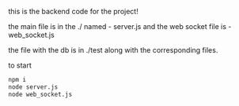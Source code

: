 this is the backend code for the project!

the main file is in the ./ named - server.js and the web socket file is - web_socket.js

the file with the db is in ./test along with the corresponding files.

to  start
```sh
npm i
node server.js
node web_socket.js
```
